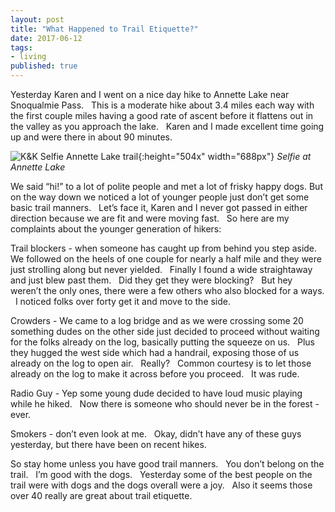 ```yaml
---
layout: post
title: "What Happened to Trail Etiquette?"
date: 2017-06-12
tags: 
- living
published: true
---
```


Yesterday Karen and I went on a nice day hike to Annette Lake near Snoqualmie Pass. &nbsp; This is a moderate hike about 3.4 miles each way with the first couple miles having a good rate of ascent before it flattens out in the valley as you approach the lake. &nbsp; Karen and I made excellent time going up and were there in about 90 minutes.

![K&K Selfie Annette Lake trail](https://user-images.githubusercontent.com/19477681/27045507-e12d2d0e-4f55-11e7-8a15-5545ed25d348.JPG){:height="504x" width="688px"} *Selfie at Annette Lake*
 
We said “hi!” to a lot of polite people and met a lot of frisky happy dogs.  But on the way down we noticed a lot of younger people just don’t get some basic trail manners. &nbsp; Let’s face it, Karen and I never got passed in either direction because we are fit and were moving fast. &nbsp; So here are my complaints about the younger generation of hikers:
 
Trail blockers - when someone has caught up from behind you step aside. &nbsp; We followed on the heels of one couple for nearly a half mile and they were just strolling along but never yielded. &nbsp; Finally I found a wide straightaway and just blew past them. &nbsp; Did they get they were blocking? &nbsp; But hey weren’t the only ones, there were a few others who also blocked for a ways. &nbsp; I noticed folks over forty get it and move to the side.
 
Crowders - We came to a log bridge and as we were crossing some 20 something dudes on the other side just decided to proceed without waiting for the folks already on the log, basically putting the squeeze on us. &nbsp; Plus they hugged the west side which had a handrail, exposing those of us already on the log to open air. &nbsp; Really? &nbsp; Common courtesy is to let those already on the log to make it across before you proceed. &nbsp; It was rude.
 
Radio Guy - Yep some young dude decided to have loud music playing while he hiked. &nbsp; Now there is someone who should never be in the forest - ever.
 
Smokers - don’t even look at me. &nbsp; Okay, didn’t have any of these guys yesterday, but there have been on recent hikes.
 
So stay home unless you have good trail manners. &nbsp; You don’t belong on the trail. &nbsp; I’m good with the dogs. &nbsp; Yesterday some of the best people on the trail were with dogs and the dogs overall were a joy. &nbsp; Also it seems those over 40 really are great about trail etiquette.
